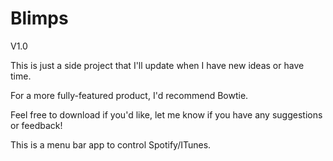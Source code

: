 Blimps
======

V1.0

This is just a side project that I'll update when I have new ideas or have time.

For a more fully-featured product, I'd recommend Bowtie.

Feel free to download if you'd like, let me know if you have any suggestions or feedback!

This is a menu bar app to control Spotify/ITunes.
